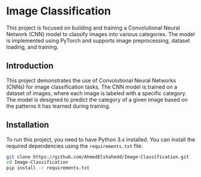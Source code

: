 # Image Classification

This project is focused on building and training a Convolutional Neural Network (CNN) model to classify images into various categories. The model is implemented using PyTorch and supports image preprocessing, dataset loading, and training.

## Introduction

This project demonstrates the use of Convolutional Neural Networks (CNNs) for image classification tasks. The CNN model is trained on a dataset of images, where each image is labeled with a specific category. The model is designed to predict the category of a given image based on the patterns it has learned during training.

## Installation

To run this project, you need to have Python 3.x installed. You can install the required dependencies using the `requirements.txt` file.

```bash
git clone https://github.com/AhmedElshahedd/Image-Classification.git
cd Image-Classification
pip install -r requirements.txt

